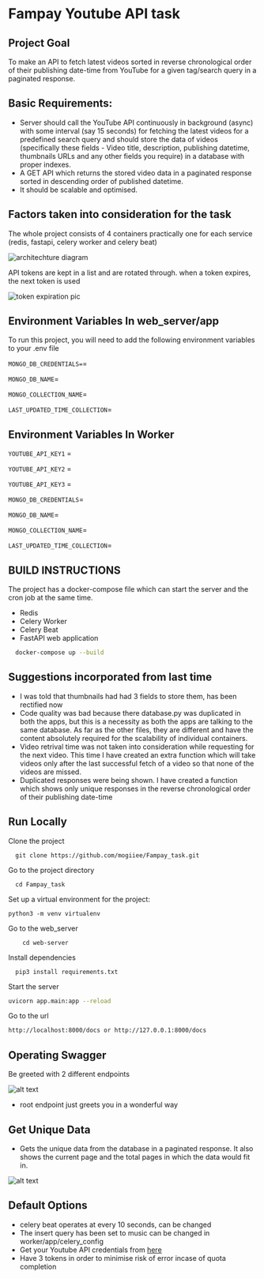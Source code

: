 
# Fampay Youtube API task


## Project Goal

To make an API to fetch latest videos sorted in reverse chronological order of their publishing date-time from YouTube for a given tag/search query in a paginated response.

## Basic Requirements:

- Server should call the YouTube API continuously in background (async) with some interval (say 15 seconds) for fetching the latest videos for a predefined search query and should store the data of videos (specifically these fields - Video title, description, publishing datetime, thumbnails URLs and any other fields you require) in a database with proper indexes.
- A GET API which returns the stored video data in a paginated response sorted in descending order of published datetime.
- It should be scalable and optimised. 

## Factors taken into consideration for the task

The whole project consists of 4 containers practically one for each service (redis, fastapi, celery worker and celery beat)

![architechture diagram](https://cdn.discordapp.com/attachments/991052554802712586/1200430324371431454/Screenshot_2024-01-26_at_6.50.34_PM.png?ex=65c626dc&is=65b3b1dc&hm=93e4e772b57371a7c1ea51b57bd2b5ab6c0fb5a9dc3b87e3349a172a6b1f3ba9&)

API tokens are kept in a list and are rotated through. when a token expires, the next token is used 

![token expiration pic](https://cdn.discordapp.com/attachments/991052554802712586/1200430690207027252/PHOTO-2024-01-26-12-27-18.jpg?ex=65c62733&is=65b3b233&hm=95c42b5b533feecb66f05c55ad993f5bfc97fccc16ab32593809ab2e8caf7158&)





## Environment Variables In web_server/app

To run this project, you will need to add the following environment variables to your .env file




`MONGO_DB_CREDENTIALS=`= 

`MONGO_DB_NAME`=

`MONGO_COLLECTION_NAME`=

`LAST_UPDATED_TIME_COLLECTION`=


## Environment Variables In Worker

`YOUTUBE_API_KEY1` = 

`YOUTUBE_API_KEY2` = 

`YOUTUBE_API_KEY3` =

`MONGO_DB_CREDENTIALS`= 

`MONGO_DB_NAME`=

`MONGO_COLLECTION_NAME`=

`LAST_UPDATED_TIME_COLLECTION`=

## BUILD INSTRUCTIONS

The project has a docker-compose file which can start the server and the cron job at the same time.

* Redis
* Celery Worker
* Celery Beat
* FastAPI web application

```bash
  docker-compose up --build
```

## Suggestions incorporated from last time

- I was told that thumbnails had had 3 fields to store them, has been rectified now
- Code quality was bad because there database.py was duplicated in both the apps, but this is a necessity as both the apps are talking to the same database. As far as the other files, they are different and have the content absolutely required for the scalability of individual containers.
- Video retrival time was not taken into consideration while requesting for the next video. This time I have created an extra function which will take videos only after the last successful fetch of a video so that none of the videos are missed.
- Duplicated responses were being shown. I have created a function which shows only unique responses in the reverse chronological order of their publishing date-time 


    
## Run Locally

Clone the project

```
  git clone https://github.com/mogiiee/Fampay_task.git
```

Go to the project directory

```
  cd Fampay_task

```
Set up a virtual environment for the project:
```
python3 -m venv virtualenv
```

Go to the web_server

```
    cd web-server
```

Install dependencies

```
  pip3 install requirements.txt
```

Start the server

```bash
uvicorn app.main:app --reload
```

Go to the url 

```bash
http://localhost:8000/docs or http://127.0.0.1:8000/docs
```


## Operating Swagger

Be greeted with 2 different endpoints 

![alt text](https://cdn.discordapp.com/attachments/991052554802712586/1200435255958573086/Screenshot_2024-01-26_at_7.10.59_PM.png?ex=65c62b74&is=65b3b674&hm=1c3c5d9c2d2e963db6754403fafc419ab42050da55e08a76fe53a8ca15027c35&)


* root endpoint just greets you in a wonderful way


## Get Unique Data

* Gets the unique data from the database in a paginated response. It also shows the current page and the total pages in which the data would fit in.

![alt text](https://cdn.discordapp.com/attachments/991052554802712586/1200436083498963036/Screenshot_2024-01-26_at_7.14.16_PM.png?ex=65c62c39&is=65b3b739&hm=40f4bcddfdbdb387b2dff2239d91519b527347505ec594cd90b2ed83c4fa044d&)

## Default Options

- celery beat operates at every 10 seconds, can be changed
- The insert query has been set to music can be changed in worker/app/celery_config
- Get your Youtube API credentials from [here](https://console.cloud.google.com/apis/credentials?project=august-shield-332408)
- Have 3 tokens in order to minimise risk of error incase of quota completion
